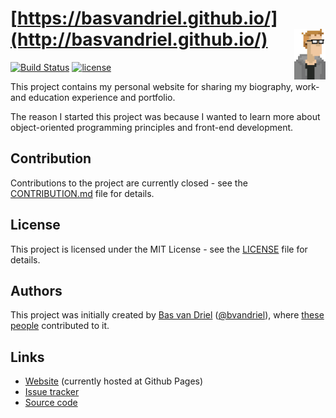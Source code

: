 # [https://basvandriel.github.io/](http://basvandriel.github.io/) <img src="var/public/assets/images/profile-pictures/profile-picture-pixelated.png" height="10%" width="10%" align="right" />
[![Build Status](https://travis-ci.org/basvandriel/basvandriel.github.io.svg?branch=master)](https://travis-ci.org/basvandriel/WWW)
[![license](https://img.shields.io/github/license/basvandriel/basvandriel.github.io.svg)](LICENSE.md)

This project contains my personal website for sharing my biography, work- and education experience and portfolio.

The reason I started this project was because I wanted to learn more about object-oriented programming principles and front-end development.

## Contribution
Contributions to the project are currently closed - see the [CONTRIBUTION.md](CONTRIBUTION.md) file for details.

## License
This project is licensed under the MIT License - see the [LICENSE](LICENSE.md) file for details.

## Authors
This project was initially created by [Bas van Driel](https://github.com/basvandriel "GitHub page") ([@bvandriel](https://twitter.com/bvandriel "Twitter page")), where [these people](https://github.com/basvandriel/basvandriel.github.io/graphs/contributors) contributed to it.

## Links

* [Website](http://basvandriel.github.io/) (currently hosted at Github Pages)
* [Issue tracker](https://github.com/basvandriel/basvandriel.nl/issues)
* [Source code](https://github.com/basvandriel/basvandriel.nl)
